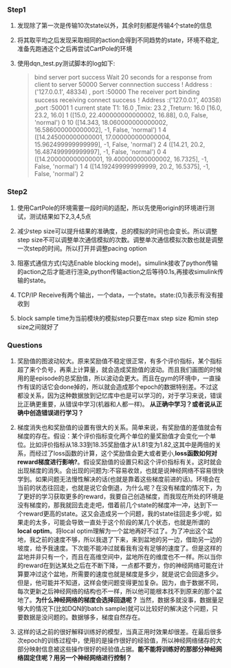 ### Step1

 1. 发现除了第一次是传输10次state以外，其余时刻都是传输4个state的信息
 
 2. 将其取平均之后发现采取相同的action会得到不同趋势的state，环境不稳定,准备先跑通这个之后再尝试CartPole的环境
 
 3. 使用dqn_test.py测试脚本的log如下:

    >bind server port success
    Wait 20 seconds for a response from client to server 50000
    Server connnection success ! Address :('127.0.0.1', 48334) , port :50000
    The receiver port binding success
    receiving connect success！Address :('127.0.0.1', 40358) ,port :50001
    1
    current state T1: 16.0 ,Tmix: 23.2 ,Treturn: 16.0
    [16.0, 23.2, 16.0]
    1
    ([15.0, 22.400000000000002, 16.88], 0.0, False, 'normal')  0
    10
    ([14.343, 18.060000000000002, 16.586000000000002], -1, False, 'normal')  1
    4
    ([14.245000000000001, 17.000000000000004, 15.962499999999999], -1, False, 'normal')  2
    4
    ([14.21, 20.2, 16.487499999999997], -1, False, 'normal')  0
    4
    ([14.200000000000001, 19.400000000000002, 16.7325], -1, False, 'normal')  1
    4
    ([14.192499999999999, 20.2, 16.5375], -1, False, 'normal')  2

### Step2

 1. 使用CartPole的环境需要一段时间的适配，所以先使用origin的环境进行测试，测试结果如下2,3,4,5点
 
 2. 减少step size可以提升结果的准确度，总的模拟的时间也会变长。所以调整step size不可以调整单次通信模拟的次数。调整单次通信模拟次数也就是调整一次step的时间。所以打开并调整pacing option

 3. 阻塞式通信方式(勾选Enable blocking mode)。simulink接收了python传输的action之后才能进行渲染,python传输action之后等待0.1s,再接收simulink传输的state。

 4. TCP/IP Receive有两个输出，一个data，一个state。state:(0,1)表示有没有接收到

 5. block sample time为当前模块的模拟step只要在max step size 和min step size之间就好了

### Questions

 1. 奖励值的图波动较大。原来奖励值不稳定很正常，有多个评价指标，某个指标超了来个负号，再乘上计算量，就会造成奖励值的波动。而且我们画图的时候用的是episode的总奖励值，所以波动会更大。而且在gym的环境中，一直操作有误的话它会done掉的，所以就会造成那个epoch的数据特别差。不过这都没关系，因为这种数据放到记忆库中也是可以学习的，对于学习来说，错误比正确更重要，从错误中学习(机器和人都一样)。
**从正确中学习？或者说从正确中创造错误进行学习？**

 2. 梯度消失也和奖励值的设置有很大的关系。简单来说，有奖励值的差值就会有梯度的存在。假设：某个评价指标变化两个单位的量奖励值才会变化一个单位。比如评价指标从18.33到18.35奖励值才从1.81变为1.82,这其中是两倍的关系，而经过了loss函数的计算，这个奖励值会更大或者更小,**loss函数如何对reward梯度进行影响?**。假设奖励值的设置只和这个评价指标有关。这时就会出现梯度的消失。会出现的问题为:不容易收敛，也就是说神经网络不容易很快学到。如果问题无法慢性解决的话(也就是靠着这些梯度前进的话)。环境会在当前的状态往回走，也就是说它会倒退，为什么呢？在没有梯度的情况下，为了更好的学习获取更多的reward，我要自己创造梯度，而我现在所处的环境是没有梯度的，那我就回去走走吧，借着前几个state的梯度冲一冲，达到下一个reward更高的state。这又会造成另一个问题，我的state往回走多少呢，如果走的太多，可能会导致一直处于这个阶段的某几个状态，也就是所谓的**local optim**。将local optim理解为一个盆地再好不过了。为了冲出这个盆地，我之前的速度不够，所以我退了下来，来到盆地的另一边，借助另一边的坡度，给予我速度。下次能不能冲过就看我有没有足够的速度了。但是这样的盆地并非只有一个，而且在高维空间中，盆地所在的维度也不一样。所以当你的reward在到达某处之后在不断下降，一点都不要方，你的神经网络可能在计算要冲过这个盆地，所需要的速度也就是梯度是多少，就是说它会回退多少。但是，他可能并不知道，这样会使问题变得更加复杂。因为，由于数据不同，每次更新之后神经网络的结构也不一样，所以他可能根本找不到原来的那个盆地了。**为什么神经网络的梯度会选择回退呢？**
当然，数据多就没事，数据量足够大的情况下(比如DQN的batch sample)就可以比较好的解决这个问题，只要数据是没问题的。数据够多，梯度自然存在。

 3. 这样的话之前的很好解释训练好的模型，当真正用时效果却很差。在最后很多次epoch的训练过程中，使用的是操作很好的经验值，所以神经网络储存的大部分映射信息被这些操作很好的经验值占据。**能不能将训练好的那部分神经网络固定住呢？用另一个神经网络进行控制？**